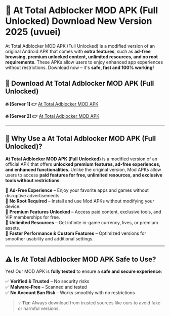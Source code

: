 # 📲 At Total Adblocker MOD APK (Full Unlocked) Download New Version 2025 (uvuei)

At Total Adblocker MOD APK (Full Unlocked) is a modified version of an original Android APK that comes with **extra features**, such as **ad-free browsing, premium unlocked content, unlimited resources, and no root requirements**. These APKs allow users to enjoy enhanced app experiences without restrictions. Download now – it's **safe, fast and 100% working!**

## **📲 Download At Total Adblocker MOD APK (Full Unlocked)**

 **🔥 [Server 1] 👉** [At Total Adblocker MOD APK](https://hapymods.com?title=At+Total+Adblocker+MOD+APK&ref=Ax1)

 **🔥 [Server 2] 👉** [At Total Adblocker MOD APK](https://hapymods.com?title=At+Total+Adblocker+MOD+APK&ref=Ax1)

---

## **📌 Why Use a At Total Adblocker MOD APK (Full Unlocked)?**

**At Total Adblocker MOD APK (Full Unlocked)** is a modified version of an official APK that offers **unlocked premium features, ad-free experiences, and enhanced functionalities**. Unlike the original version, Mod APKs allow users to access **paid features for free, unlimited resources, and exclusive tools without restrictions**.

🔹 **Ad-Free Experience** – Enjoy your favorite apps and games without disruptive advertisements.  
🔹 **No Root Required** – Install and use Mod APKs without modifying your device.  
🔹 **Premium Features Unlocked** – Access paid content, exclusive tools, and VIP memberships for free.  
🔹 **Unlimited Resources** – Get infinite in-game currency, lives, or premium assets.  
🔹 **Faster Performance & Custom Features** – Optimized versions for smoother usability and additional settings.  

---

## **⚠️ Is At Total Adblocker MOD APK Safe to Use?**

Yes! Our MOD APK is **fully tested** to ensure a **safe and secure experience**:

✅ **Verified & Trusted** – No security risks  
✅ **Malware-Free** – Scanned and tested  
✅ **No Account Ban Risk** – Works smoothly with no restrictions  

> 💡 **Tip:** Always download from trusted sources like ours to avoid fake or harmful versions.